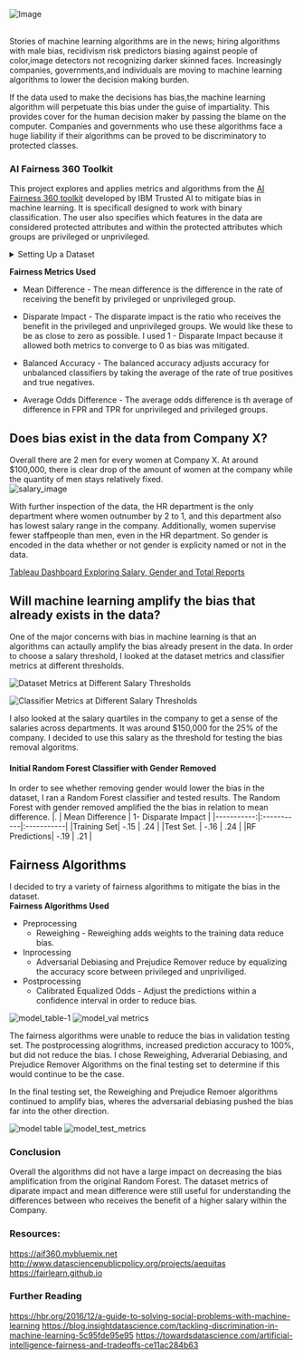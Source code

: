 
![Image](https://github.com/branlindsey/ai_fairness/blob/master/images/Screen%20Shot%202020-06-11%20at%2011.56.24%20AM.png)
<br>

</br>
Stories of machine learning algorithms are in the news; hiring algorithms with male bias, recidivism risk predictors biasing against people of color,image detectors not recognizing darker skinned faces. Increasingly companies, governments,and individuals are moving to machine learning algorithms to lower the decision making burden.   

If the data used to make the decisions has bias,the machine learning algorithm will perpetuate this bias under the guise of impartiality. This provides cover for the human decision maker by passing the blame on the computer. Companies and governments who use these algorithms face a huge liability if their algorithms can be proved to be discriminatory to protected classes. 


### AI Fairness 360 Toolkit 
This project explores and applies metrics and algorithms from the [AI Fairness 360
toolkit](https://aif360.mybluemix.net/#) developed by IBM Trusted AI to mitigate bias in machine learning.  It is specificall designed to work with binary classification.   The user also specifies which features in the data are considered protected attributes and within the protected attributes which groups are privileged or unprivileged.  

<details >
  <summary>
    Setting Up a Dataset
  </summary>
<img src='https://github.com/branlindsey/ai_fairness/blob/master/images/Screen%20Shot%202020-06-09%20at%209.16.12%20PM.png'>
</details>

**Fairness Metrics Used**
- Mean Difference - The mean difference is the difference in the rate of receiving the benefit by privileged or unprivileged group.  
- Disparate Impact - The disparate impact is the ratio who receives the benefit in the privileged and unprivileged groups.  We would like these to be as close to zero as possible.  I used 1 - Disparate Impact because it allowed both metrics to converge to 0 as bias was mitigated.  

- Balanced Accuracy -  The balanced accuracy adjusts accuracy for unbalanced classifiers by taking the average of the rate of true positives and true negatives. 

- Average Odds Difference - The average odds difference is th average of difference in FPR and TPR for unprivileged and privileged groups. 

## Does bias exist in the data from Company X? 
Overall there are 2 men for every women at Company X.   At around \$100,000, there is clear drop of the amount of women at the company while the quantity of men stays relatively fixed.   
![salary_image](https://github.com/branlindsey/ai_fairness/blob/master/images/salaries_edited.png)

With further inspection of the data, the HR department is the only department where women outnumber by 2 to 1, and this department also has lowest salary range in the company.  Additionally, women supervise fewer staffpeople than men, even in the HR department.  So gender is encoded in the data whether or not gender is explicity named or not in the data.  

[Tableau Dashboard Exploring Salary, Gender and Total Reports](https://public.tableau.com/views/GenderHiddenintheData/Dashboard1?:display_count=y&:origin=viz_share_link)


## Will machine learning amplify the bias that already exists in the data? 
One of the major concerns with bias in machine learning is that an algorithms can actaully amplify the bias already present in the data. 
In order to choose a salary threshold, I looked at the dataset metrics and classifier metrics at different thresholds. 

![Dataset Metrics at Different Salary Thresholds](https://github.com/branlindsey/ai_fairness/blob/master/images/model_metrics.png)

![Classifier Metrics at Different Salary Thresholds](https://github.com/branlindsey/ai_fairness/blob/master/images/salary_thresholds_classifier_metrics.png)

 I also looked at the salary quartiles in the company to get a sense of the salaries across departments. It was around \$150,000 for the 25% of the company.  I decided to use this salary as the threshold for testing the bias removal algoritms.   

#### Initial Random Forest Classifier with Gender Removed 
In order to see whether removing gender would lower the bias in the dataset, I ran a Random Forest classifier and tested results.  The Random Forest with gender removed amplified the the bias in relation to mean difference. 
|.           |  Mean Difference  | 1- Disparate Impact   |
|-----------:|:-----------|:-----------|
|Training Set|    -.15    |   .24    |
|Test Set.   |    -.16   |   .24     |
|RF Predictions|   -.19    |  .21    |



## Fairness Algorithms  
I decided to try a variety of fairness algorithms to mitigate the bias in the dataset.  
**Fairness Algorithms Used** 
- Preprocessing 
  -  Reweighing - Reweighing adds weights to the training data reduce bias.  
- Inprocessing
  - Adversarial Debiasing and Prejudice Remover reduce by equalizing the accuracy score between privileged and unpriviliged. 
- Postprocessing
  - Calibrated Equalized Odds - Adjust the predictions within a confidence interval in order to reduce bias.   

![model_table-1](https://github.com/branlindsey/ai_fairness/blob/master/images/Screen%20Shot%202020-06-11%20at%201.00.15%20PM.png)
![model_val metrics](https://github.com/branlindsey/ai_fairness/blob/master/images/model_150_metrics_v3.png)


The fairness algorithms were unable to reduce the bias in validation testing set.  The postprocessing alogrithms, increased prediction accuracy to 100%, but did not reduce the bias. I chose Reweighing, Adverarial Debiasing, and Prejudice Remover Algorithms on the final testing set to  determine if this would continue to be the case. 

In the final testing set, the Reweighing and Prejudice Remoer algorithms continued to amplify bias, wheres the adversarial debiasing pushed the bias far into the other direction.  

![model table](https://github.com/branlindsey/ai_fairness/blob/master/images/Screen%20Shot%202020-06-11%20at%2012.53.02%20PM.png)
![model_test_metrics](https://github.com/branlindsey/ai_fairness/blob/master/images/model_150_metrics_test.png)

### Conclusion 
Overall the algorithms did not have a large impact on decreasing the bias amplification from the original Random Forest. The dataset metrics of diparate impact and mean difference were still useful for understanding the differences between who receives the benefit of a higher salary within the Company. 


### Resources:
https://aif360.mybluemix.net
http://www.datasciencepublicpolicy.org/projects/aequitas
https://fairlearn.github.io

### Further Reading 
https://hbr.org/2016/12/a-guide-to-solving-social-problems-with-machine-learning
https://blog.insightdatascience.com/tackling-discrimination-in-machine-learning-5c95fde95e95
https://towardsdatascience.com/artificial-intelligence-fairness-and-tradeoffs-ce11ac284b63
